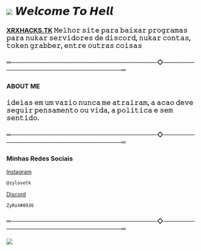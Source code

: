 # ![](https://cdn.discordapp.com/emojis/819343677293068288.webp?size=96&quality=lossless) 𝙒𝙚𝙡𝙘𝙤𝙢𝙚 𝙏𝙤 𝙃𝙚𝙡𝙡 

### [ XRXHACKS.TK](https://xrxhacks.tk/) 𝙼𝚎𝚕𝚑𝚘𝚛 𝚜𝚒𝚝𝚎 𝚙𝚊𝚛𝚊 𝚋𝚊𝚒𝚡𝚊𝚛 𝚙𝚛𝚘𝚐𝚛𝚊𝚖𝚊𝚜 𝚙𝚊𝚛𝚊 𝚗𝚞𝚔𝚊𝚛 𝚜𝚎𝚛𝚟𝚒𝚍𝚘𝚛𝚎𝚜 𝚍𝚎 𝚍𝚒𝚜𝚌𝚘𝚛𝚍, 𝚗𝚞𝚔𝚊𝚛 𝚌𝚘𝚗𝚝𝚊𝚜, 𝚝𝚘𝚔𝚎𝚗 𝚐𝚛𝚊𝚋𝚋𝚎𝚛, 𝚎𝚗𝚝𝚛𝚎 𝚘𝚞𝚝𝚛𝚊𝚜 𝚌𝚘𝚒𝚜𝚊𝚜
### ═─────────────────────────────────◇─────────────────────────────────═
### ABOUT ME
### 𝚒𝚍𝚎𝚒𝚊𝚜 𝚎𝚖 𝚞𝚖 𝚟𝚊𝚣𝚒𝚘 𝚗𝚞𝚗𝚌𝚊 𝚖𝚎 𝚊𝚝𝚛𝚊𝚒𝚛𝚊𝚖, 𝚊 𝚊𝚌𝚊𝚘 𝚍𝚎𝚟𝚎 𝚜𝚎𝚐𝚞𝚒𝚛 𝚙𝚎𝚗𝚜𝚊𝚖𝚎𝚗𝚝𝚘 𝚘𝚞 𝚟𝚒𝚍𝚊, 𝚊 𝚙𝚘𝚕𝚒𝚝𝚒𝚌𝚊 𝚎 𝚜𝚎𝚖 𝚜𝚎𝚗𝚝𝚒𝚍𝚘.
### ═─────────────────────────────────◇─────────────────────────────────═
### Minhas Redes Sociais
[Instagram](https://instagram.com/zylovetk)
```
@zylovetk
```
[Discord](https://discord.com/users/1029397925610143874)
```
ZyRoX#8936
```


### ═─────────────────────────────────◇─────────────────────────────────═

![](https://media.discordapp.net/attachments/1034534102352801854/1036306915099160576/github-banner.png?width=1005&height=520)

